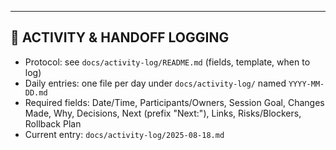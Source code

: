 
---

## 🧭 **ACTIVITY & HANDOFF LOGGING**

- Protocol: see `docs/activity-log/README.md` (fields, template, when to log)
- Daily entries: one file per day under `docs/activity-log/` named `YYYY-MM-DD.md`
- Required fields: Date/Time, Participants/Owners, Session Goal, Changes Made, Why, Decisions, Next (prefix "Next:"), Links, Risks/Blockers, Rollback Plan
- Current entry: `docs/activity-log/2025-08-18.md`